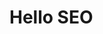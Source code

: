 <!--
 * @Author: zhouying
 * @Date: 2021-01-10 22:23:47
 * @LastEditors: zhouying
 * @LastEditTime: 2021-01-10 22:30:48
 * @Description: please add a description to the file
 * @FilePath: /pages.github.io/docs/SEO/README.md
-->
# Hello SEO